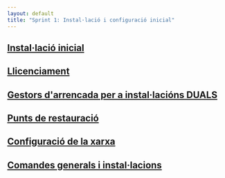 ```yaml
---
layout: default
title: "Sprint 1: Instal·lació i configuració inicial"
---
```

## [Instal·lació inicial](unidad1/instal·lació_inicial.md)
## [Llicenciament](unidad1/llicenciament.md)
## [Gestors d'arrencada per a instal·lacións DUALS](unidad1/gestors_arrencada.md)
## [Punts de restauració](unidad1/restauració.md)
## [Configuració de la xarxa](unidad1/xarxa.md)
## [Comandes generals i instal·lacions](unidad1/gestors_de_paquets.md)
